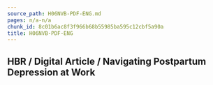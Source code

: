 ```yaml
---
source_path: H06NVB-PDF-ENG.md
pages: n/a-n/a
chunk_id: 8c01b6ac8f3f966b68b55985ba595c12cbf5a90a
title: H06NVB-PDF-ENG
---
```

## HBR / Digital Article / Navigating Postpartum Depression at Work
